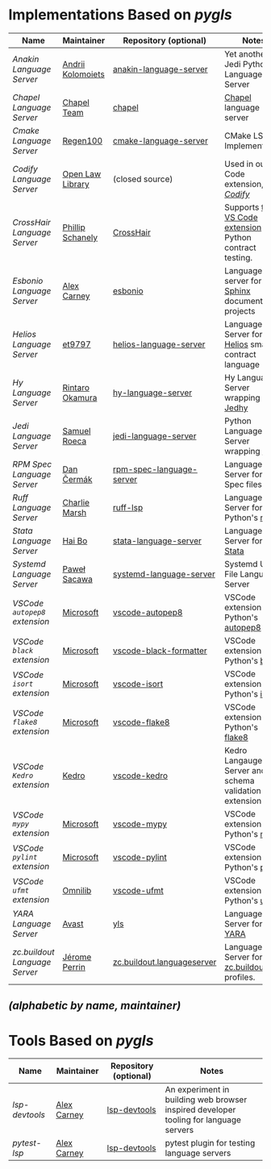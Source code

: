 # Implementations Based on _pygls_

| Name                     | Maintainer                                                            | Repository (optional)                                                      | Notes                                                                                                                         |
|--------------------------|-----------------------------------------------------------------------|----------------------------------------------------------------------------|-------------------------------------------------------------------------------------------------------------------------------|
| _Anakin Language Server_ | [Andrii Kolomoiets](https://github.com/muffinmad) | [anakin-language-server](https://github.com/muffinmad/anakin-language-server) | Yet another Jedi Python Language Server |
| _Chapel Language Server_ | [Chapel Team](https://github.com/chapel-lang) | [chapel](https://github.com/chapel-lang/chapel/tree/main/tools/chpl-language-server) | [Chapel](https://chapel-lang.org/) language server |
| _Cmake Language Server_  | [Regen100](https://github.com/regen100)                               | [cmake-language-server](https://github.com/regen100/cmake-language-server) | CMake LSP Implementation
| _Codify Language Server_ | [Open Law Library](http://www.openlawlib.org/)                        | (closed source)                                                                     | Used in our VS Code extension, _[Codify](https://marketplace.visualstudio.com/items?itemName=openlawlibrary.open-law-codify)_ |
| _CrossHair Language Server_ | [Phillip Schanely](http://github.com/pschanely)                    | [CrossHair](https://github.com/pschanely/CrossHair)                        | Supports [this VS Code extension](https://marketplace.visualstudio.com/items?itemName=CrossHair.crosshair) for Python contract testing. |
| _Esbonio Language Server_| [Alex Carney](https://github.com/alcarney) | [esbonio](https://github.com/swyddfa/esbonio) | Language server for [Sphinx](https://www.sphinx-doc.org/en/master/) documentation projects |
| _Helios Language Server_   | [et9797](https://github.com/et9797) | [helios-language-server](https://github.com/et9797/helios-language-server)   | Language Server for [Helios](https://github.com/Hyperion-BT/Helios) smart contract language |
| _Hy Language Server_     | [Rintaro Okamura](https://github.com/rinx) | [hy-language-server](https://github.com/rinx/hy-language-server) | Hy Language Server wrapping [Jedhy](https://github.com/ekaschalk/jedhy) |
| _Jedi Language Server_   | [Samuel Roeca](https://softwarejourneyman.com/pages/about.html#about) | [jedi-language-server](https://github.com/pappasam/jedi-language-server)   | Python Language Server wrapping [Jedi](https://github.com/davidhalter/jedi)                                                   |
| _RPM Spec Language Server_ | [Dan Čermák](https://github.com/dcermak) | [rpm-spec-language-server](https://github.com/dcermak/rpm-spec-language-server/) | Language Server for RPM Spec files |
| _Ruff Language Server_   | [Charlie Marsh](https://github.com/charliermarsh) | [ruff-lsp](https://github.com/charliermarsh/ruff-lsp) | Language Server for Python's [ruff](https://github.com/charliermarsh/ruff) |
| _Stata Language Server_   | [Hai Bo](https://github.com/HankBO) | [stata-language-server](https://github.com/HankBO/stata-language-server)   | Language Server for [Stata](https://www.stata.com/)  |
| _Systemd Language Server_  | [Paweł Sacawa](https://github.com/psacawa)                               | [systemd-language-server](https://github.com/psacawa/systemd-language-server) | Systemd Unit File Language Server
| _VSCode `autopep8` extension_   | [Microsoft](https://github.com/microsoft) | [vscode-autopep8](https://github.com/microsoft/vscode-autopep8) | VSCode extension for Python's [autopep8](https://github.com/hhatto/autopep8) |
| _VSCode `black` extension_   | [Microsoft](https://github.com/microsoft) | [vscode-black-formatter](https://github.com/microsoft/vscode-black-formatter) | VSCode extension for Python's [black](https://github.com/psf/black) |
| _VSCode `isort` extension_   | [Microsoft](https://github.com/microsoft) | [vscode-isort](https://github.com/microsoft/vscode-isort) | VSCode extension for Python's [isort](https://pycqa.github.io/isort) |
| _VSCode `flake8` extension_   | [Microsoft](https://github.com/microsoft) | [vscode-flake8](https://github.com/microsoft/vscode-flake8) | VSCode extension for Python's [flake8](https://github.com/PyCQA/flake8) |
| _VSCode `Kedro` extension_   | [Kedro](https://github.com/kedro-org/kedro) | [vscode-kedro](https://github.com/kedro-org/vscode-kedro) | Kedro Langauge Server and schema validation extension |
| _VSCode `mypy` extension_   | [Microsoft](https://github.com/microsoft) | [vscode-mypy](https://github.com/microsoft/vscode-mypy) | VSCode extension for Python's [mypy](https://github.com/python/mypy) |
| _VSCode `pylint` extension_   | [Microsoft](https://github.com/microsoft) | [vscode-pylint](https://github.com/microsoft/vscode-pylint) | VSCode extension for Python's [pylint](https://github.com/PyCQA/pylint) |
| _VSCode `ufmt` extension_   | [Omnilib](https://github.com/omnilib) | [vscode-ufmt](https://github.com/omnilib/vscode-ufmt) | VSCode extension for Python's [ufmt](https://ufmt.omnilib.dev/en/stable/) |
| _YARA Language Server_   | [Avast](https://github.com/avast) | [yls](https://github.com/avast/yls) | Language Server for [YARA](https://github.com/VirusTotal/yara) |
| _zc.buildout Language Server_   | [Jérome Perrin](https://github.com/perrinjerome) | [zc.buildout.languageserver](https://github.com/perrinjerome/vscode-zc-buildout)   | Language Server for [zc.buildout](http://docs.buildout.org/en/latest/) profiles.  |

## _(alphabetic by name, maintainer)_

# Tools Based on _pygls_

| Name                     | Maintainer                                                            | Repository (optional)                                                      | Notes                                                                                                                         |
|--------------------------|-----------------------------------------------------------------------|----------------------------------------------------------------------------|-------------------------------------------------------------------------------------------------------------------------------|
| _lsp-devtools_ | [Alex Carney](https://github.com/alcarney) | [lsp-devtools](https://github.com/swyddfa/lsp-devtools) | An experiment in building web browser inspired developer tooling for language servers |
| _pytest-lsp_ | [Alex Carney](https://github.com/alcarney) | [lsp-devtools](https://github.com/swyddfa/lsp-devtools) | pytest plugin for testing language servers |
